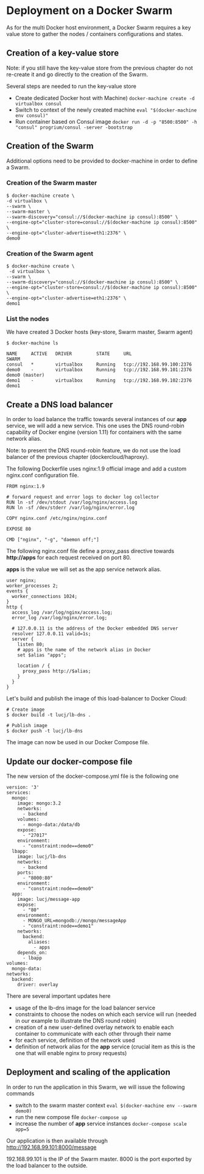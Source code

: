 # Deployment on a Docker Swarm

As for the multi Docker host environment, a Docker Swarm requires a key value store to gather the nodes / containers configurations and states.

## Creation of a key-value store

Note: if you still have the key-value store from the previous chapter do not re-create it and go directly to the creation of the Swarm.

Several steps are needed to run the key-value store

- Create dedicated Docker host with Machine) `docker-machine create -d virtualbox consul`
- Switch to context of the newly created machine `eval "$(docker-machine env consul)"`
- Run container based on Consul image `docker run -d -p "8500:8500" -h "consul" progrium/consul -server -bootstrap`

## Creation of the Swarm

Additional options need to be provided to docker-machine in order to define a Swarm.

### Creation of the Swarm master

```
$ docker-machine create \
-d virtualbox \
--swarm \
--swarm-master \
--swarm-discovery="consul://$(docker-machine ip consul):8500" \
--engine-opt="cluster-store=consul://$(docker-machine ip consul):8500" \
--engine-opt="cluster-advertise=eth1:2376" \
demo0
```

### Creation of the Swarm agent

```
$ docker-machine create \
 -d virtualbox \
--swarm \
--swarm-discovery="consul://$(docker-machine ip consul):8500" \
--engine-opt="cluster-store=consul://$(docker-machine ip consul):8500" \
--engine-opt="cluster-advertise=eth1:2376" \
demo1
```

### List the nodes

We have created 3 Docker hosts (key-store, Swarm master, Swarm agent)

```
$ docker-machine ls

NAME     ACTIVE   DRIVER         STATE     URL                         SWARM
consul   *        virtualbox     Running   tcp://192.168.99.100:2376
demo0    -        virtualbox     Running   tcp://192.168.99.101:2376   demo0 (master)
demo1    -        virtualbox     Running   tcp://192.168.99.102:2376   demo1
```

## Create a DNS load balancer

In order to load balance the traffic towards several instances of our **app** service, we will add a new service. This one uses the DNS round-robin capability of Docker engine (version 1.11) for containers with the same network alias.

Note: to present the DNS round-robin feature, we do not use the load balancer of the previous chapter (dockercloud/haproxy).

The following Dockerfile uses nginx:1.9 official image and add a custom nginx.conf configuration file.

```
FROM nginx:1.9

# forward request and error logs to docker log collector
RUN ln -sf /dev/stdout /var/log/nginx/access.log
RUN ln -sf /dev/stderr /var/log/nginx/error.log

COPY nginx.conf /etc/nginx/nginx.conf

EXPOSE 80

CMD ["nginx", "-g", "daemon off;"]
```

The following nginx.conf file define a proxy_pass directive towards **http://apps** for each request received on port 80.

**apps** is the value we will set as the app service network alias.

```
user nginx;
worker_processes 2;
events {
  worker_connections 1024;
}
http {
  access_log /var/log/nginx/access.log;
  error_log /var/log/nginx/error.log;

  # 127.0.0.11 is the address of the Docker embedded DNS server
  resolver 127.0.0.11 valid=1s;
  server {
    listen 80;
    # apps is the name of the network alias in Docker
    set $alias "apps";

    location / {
      proxy_pass http://$alias;
    }
  }
}
```

Let's build and publish the image of this load-balancer to Docker Cloud:

```
# Create image
$ docker build -t lucj/lb-dns .

# Publish image
$ docker push -t lucj/lb-dns
```

The image can now be used in our Docker Compose file.

## Update our docker-compose file

The new version of the docker-compose.yml file is the following one

```
version: '3'
services:
  mongo:
    image: mongo:3.2
    networks:
      - backend
    volumes:
      - mongo-data:/data/db
    expose:
      - "27017"
    environment:
      - "constraint:node==demo0"
  lbapp:
    image: lucj/lb-dns
    networks:
      - backend
    ports:
      - "8000:80"
    environment:
      - "constraint:node==demo0"
  app:
    image: lucj/message-app
    expose:
      - "80"
    environment:
      - MONGO_URL=mongodb://mongo/messageApp
      - "constraint:node==demo1"
    networks:
      backend:
        aliases:
          - apps
    depends_on:
      - lbapp
volumes:
  mongo-data:
networks:
  backend:
    driver: overlay
```

There are several important updates here

- usage of the lb-dns image for the load balancer service
- constraints to choose the nodes on which each service will run (needed in our example to illustrate the DNS round robin)
- creation of a new user-defined overlay network to enable each container to communicate with each other through their name
- for each service, definition of the network used
- definition of network alias for the **app** service (crucial item as this is the one that will enable nginx to proxy requests)

## Deployment and scaling of the application

In order to run the application in this Swarm, we will issue the following commands

- switch to the swarm master context `eval $(docker-machine env --swarm demo0)`
- run the new compose file `docker-compose up`
- increase the number of **app** service instances `docker-compose scale app=5`

Our application is then available through http://192.168.99.101:8000/message

192.168.99.101 is the IP of the Swarm master. 8000 is the port exported by the load balancer to the outside.
